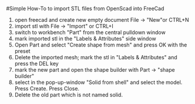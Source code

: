 #Simple How-To to import STL files from OpenScad into FreeCad

1. open freecad and create new empty document File -> "New"or CTRL+N
2. import stl with File -> "Import" or CTRL+I
3. switch to workbench "Part" from the central pulldown window
4. mark imported stl in the "Labels & Attributes" side window
5. Open Part and select "Create shape from mesh" and press OK with the preset
6. Delete the imported mesh; mark the stl in "Labels & Attributes" and press the DEL key
7. mark the new part and open the shape builder with Part -> "shape builder"
8. select in the pop-up-window "Solid from shell" and select the model. Press Create. Press Close.
9. Delete the old part which is not named solid.

